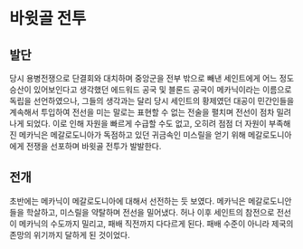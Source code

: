 # 바윗골 전투

## 발단

당시 용병전쟁으로 단결회와 대치하며 중앙군을 전부 밖으로 빼낸 세인트에게 어느 정도 승산이 있어보인다고 생각했던 에드워드 공국 및 블론드 공국이 메카닉이라는 이름으로 독립을 선언하였으나, 그들의 생각과는 달리 당시 세인트의 황제였던 대공이 민간인들을 계속해서 투입하여 전선을 미는 말로는 표현할 수 없는 전술을 펼치며 전선이 점차 밀려나게 되었다.
이로 인해 자원을 빠르게 수급할 수도 없고, 오히려 점점 더 자원이 부족해진 메카닉은 메갈로도니아가 독점하고 있던 귀금속인 미스릴을 얻기 위해 메갈로도니아에게 전쟁을 선포하며 바윗골 전투가 발발한다.

## 전개

초반에는 메카닉이 메갈로도니아에 대해서 선전하는 듯 보였다.
메카닉은 메갈로도니안들을 학살하고, 미스릴을 약탈하며 전선을 밀어냈다.
허나 이후 세인트의 참전으로 전선이 메카닉의 수도까지 밀리고, 패배 직전까지 다다르게 된다.
패배 수준이 아니라 제국의 존망의 위기까지 달하게 된 것이었다.

